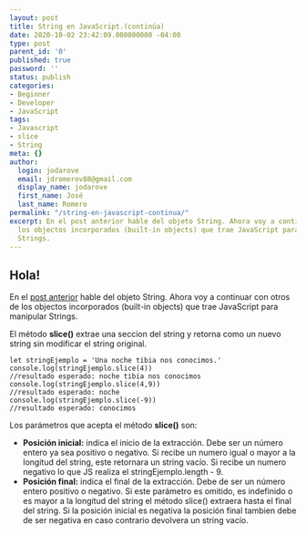 ```yaml
---
layout: post
title: String en JavaScript.(continúa)
date: 2020-10-02 23:42:09.000000000 -04:00
type: post
parent_id: '0'
published: true
password: ''
status: publish
categories:
- Beginner
- Developer
- JavaScript
tags:
- Javascript
- slice
- String
meta: {}
author:
  login: jodarove
  email: jdromerov88@gmail.com
  display_name: jodarove
  first_name: José
  last_name: Romero
permalink: "/string-en-javascript-continua/"
excerpt: En el post anterior hable del objeto String. Ahora voy a continuar con otros  de
  los objectos incorporados (built-in objects) que trae JavaScript para manipular
  Strings.
---
```

<!-- wp:heading {"align":"center"} -->

## Hola!

<!-- /wp:heading -->

<!-- wp:paragraph -->

En el [post anterior](/string-en-javascript/) hable del objeto String. Ahora voy a continuar con otros de los objectos incorporados (built-in objects) que trae JavaScript para manipular Strings.

<!-- /wp:paragraph -->

<!-- wp:paragraph -->

El método **slice()** extrae una seccion del string y retorna como un nuevo string sin modificar el string original.

<!-- /wp:paragraph -->

<!-- wp:code -->

```
let stringEjemplo = 'Una noche tibia nos conocimos.'
console.log(stringEjemplo.slice(4))
//resultado esperado: noche tibia nos conocimos
console.log(stringEjemplo.slice(4,9))
//resultado esperado: noche
console.log(stringEjemplo.slice(-9))
//resultado esperado: conocimos
```

<!-- /wp:code -->

<!-- wp:paragraph -->

Los parámetros que acepta el método **slice()** son:

<!-- /wp:paragraph -->

<!-- wp:list -->

- **Posición inicial:** indica el inicio de la extracción. Debe ser un número entero ya sea positivo o negativo. Si recibe un numero igual o mayor a la longitud del string, este retornara un string vacío. Si recibe un numero negativo lo que JS realiza el stringEjemplo.length - 9.
- **Posición final:** indica el final de la extracción. Debe de ser un número entero positivo o negativo. Si este parámetro es omitido, es indefinido o es mayor a la longitud del string el método slice() extraera hasta el final del string. Si la posición inicial es negativa la posición final tambien debe de ser negativa en caso contrario devolvera un string vacío.

<!-- /wp:list -->

<!-- wp:paragraph -->

<!-- /wp:paragraph -->

